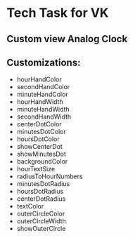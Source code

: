 # Tech Task for VK

## Custom view Analog Clock  

## Customizations:
- hourHandColor
- secondHandColor
- minuteHandColor
- hourHandWidth
- minuteHandWidth
- secondHandWidth
- centerDotColor
- minutesDotColor
- hoursDotColor
- showCenterDot
- showMinutesDot
- backgroundColor
- hourTextSize
- radiusToHourNumbers
- minutesDotRadius
- hoursDotRadius
- centerDotRadius
- textColor
- outerCircleColor
- outerCircleWidth
- showOuterCircle